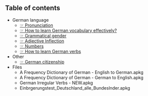 
Table of contents
--

* German language
    * [☞ Pronunciation](https://github.com/deduke-men-a-selanna/angel_/blob/main/Pronunciation.md)
    * [☞ How to learn German vocabulary effectively?](https://github.com/deduke-men-a-selanna/angel_/blob/main/Learn-German-Vocabulary.md)
    * [☞ Grammatical gender](https://github.com/deduke-men-a-selanna/angel_/blob/main/Grammatical-Gender.md)
    * [☞ Adjective Inflection](https://github.com/deduke-men-a-selanna/angel_/blob/main/Adjective-Inflection.pdf)
    * [☞ Numbers](https://github.com/deduke-men-a-selanna/angel_/blob/main/Numbers.pdf)
    * [☞ How to learn German verbs](https://github.com/deduke-men-a-selanna/angel_/blob/main/Verb-Conjugation.pdf)
* Other
    * [☞ German citizenship](https://github.com/deduke-men-a-selanna/angel_/blob/main/German-Citizenship.md)
* Files
    * A Frequency Dictionary of German - English to German.apkg
    * A Frequency Dictionary of German - German to English.apkg
    * German Irregular Verbs - NEW.apkg
    * Einbrgerungstest_Deutschland_alle_Bundeslnder.apkg

 
